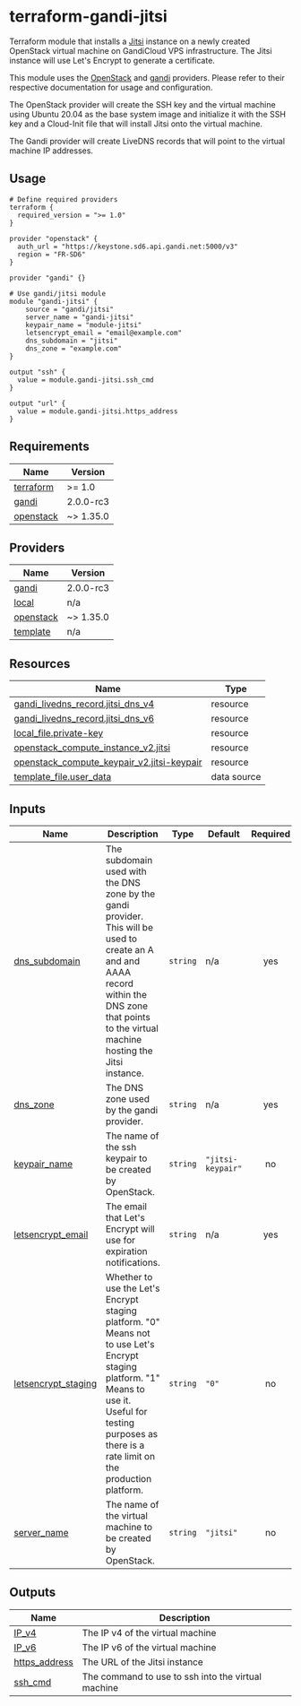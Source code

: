 # terraform-gandi-jitsi

Terraform module that installs a [Jitsi](https://meet.jit.si/) instance on a newly created
OpenStack virtual machine on GandiCloud VPS infrastructure.
The Jitsi instance will use Let's Encrypt to generate a certificate.

This module uses the [OpenStack](https://registry.terraform.io/providers/terraform-provider-openstack/openstack/latest/docs) and [gandi](https://registry.terraform.io/providers/psychopenguin/gandi/latest/docs) providers. Please refer to their respective documentation for usage and configuration.

The OpenStack provider will create the SSH key and the virtual machine using Ubuntu 20.04 as the base system image and initialize it with the SSH key and a Cloud-Init file that will install Jitsi onto the virtual machine.

The Gandi provider will create LiveDNS records that will point to the virtual machine IP addresses.

## Usage
```hcl
# Define required providers
terraform {
  required_version = ">= 1.0"
}

provider "openstack" {
  auth_url = "https://keystone.sd6.api.gandi.net:5000/v3"
  region = "FR-SD6"
}

provider "gandi" {}

# Use gandi/jitsi module
module "gandi-jitsi" {
    source = "gandi/jitsi"
    server_name = "gandi-jitsi"
    keypair_name = "module-jitsi"
    letsencrypt_email = "email@example.com"
    dns_subdomain = "jitsi"
    dns_zone = "example.com"
}

output "ssh" {
  value = module.gandi-jitsi.ssh_cmd
}

output "url" {
  value = module.gandi-jitsi.https_address
}
```

## Requirements

| Name | Version |
|------|---------|
| <a name="requirement_terraform"></a> [terraform](#requirement\_terraform) | >= 1.0 |
| <a name="requirement_gandi"></a> [gandi](#requirement\_gandi) | 2.0.0-rc3 |
| <a name="requirement_openstack"></a> [openstack](#requirement\_openstack) | ~> 1.35.0 |

## Providers

| Name | Version |
|------|---------|
| <a name="provider_gandi"></a> [gandi](#provider\_gandi) | 2.0.0-rc3 |
| <a name="provider_local"></a> [local](#provider\_local) | n/a |
| <a name="provider_openstack"></a> [openstack](#provider\_openstack) | ~> 1.35.0 |
| <a name="provider_template"></a> [template](#provider\_template) | n/a |

## Resources

| Name | Type |
|------|------|
| [gandi_livedns_record.jitsi_dns_v4](https://registry.terraform.io/providers/psychopenguin/gandi/2.0.0-rc3/docs/resources/livedns_record) | resource |
| [gandi_livedns_record.jitsi_dns_v6](https://registry.terraform.io/providers/psychopenguin/gandi/2.0.0-rc3/docs/resources/livedns_record) | resource |
| [local_file.private-key](https://registry.terraform.io/providers/hashicorp/local/latest/docs/resources/file) | resource |
| [openstack_compute_instance_v2.jitsi](https://registry.terraform.io/providers/terraform-provider-openstack/openstack/latest/docs/resources/compute_instance_v2) | resource |
| [openstack_compute_keypair_v2.jitsi-keypair](https://registry.terraform.io/providers/terraform-provider-openstack/openstack/latest/docs/resources/compute_keypair_v2) | resource |
| [template_file.user_data](https://registry.terraform.io/providers/hashicorp/template/latest/docs/data-sources/file) | data source |

## Inputs

| Name | Description | Type | Default | Required |
|------|-------------|------|---------|:--------:|
| <a name="input_dns_subdomain"></a> [dns\_subdomain](#input\_dns\_subdomain) | The subdomain used with the DNS zone by the gandi provider. This will be used to create an A and and AAAA record within the DNS zone that points to the virtual machine hosting the Jitsi instance. | `string` | n/a | yes |
| <a name="input_dns_zone"></a> [dns\_zone](#input\_dns\_zone) | The DNS zone used by the gandi provider. | `string` | n/a | yes |
| <a name="input_keypair_name"></a> [keypair\_name](#input\_keypair\_name) | The name of the ssh keypair to be created by OpenStack. | `string` | `"jitsi-keypair"` | no |
| <a name="input_letsencrypt_email"></a> [letsencrypt\_email](#input\_letsencrypt\_email) | The email that Let's Encrypt will use for expiration notifications. | `string` | n/a | yes |
| <a name="input_letsencrypt_staging"></a> [letsencrypt\_staging](#input\_letsencrypt\_staging) | Whether to use the Let's Encrypt staging platform. "0" Means not to use Let's Encrypt staging platform. "1" Means to use it. Useful for testing purposes as there is a rate limit on the production platform. | `string` | `"0"` | no |
| <a name="input_server_name"></a> [server\_name](#input\_server\_name) | The name of the virtual machine to be created by OpenStack. | `string` | `"jitsi"` | no |

## Outputs

| Name | Description |
|------|-------------|
| <a name="output_IP_v4"></a> [IP\_v4](#output\_IP\_v4) | The IP v4 of the virtual machine |
| <a name="output_IP_v6"></a> [IP\_v6](#output\_IP\_v6) | The IP v6 of the virtual machine |
| <a name="output_https_address"></a> [https\_address](#output\_https\_address) | The URL of the Jitsi instance |
| <a name="output_ssh_cmd"></a> [ssh\_cmd](#output\_ssh\_cmd) | The command to use to ssh into the virtual machine |
